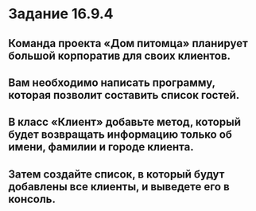 # Задание 16.9.4
## Команда проекта «Дом питомца» планирует большой корпоратив для своих клиентов.
## Вам необходимо написать программу, которая позволит составить список гостей.
## В класс «Клиент» добавьте метод, который будет возвращать информацию только об имени, фамилии и городе клиента.

## Затем создайте список, в который будут добавлены все клиенты, и выведете его в консоль.
